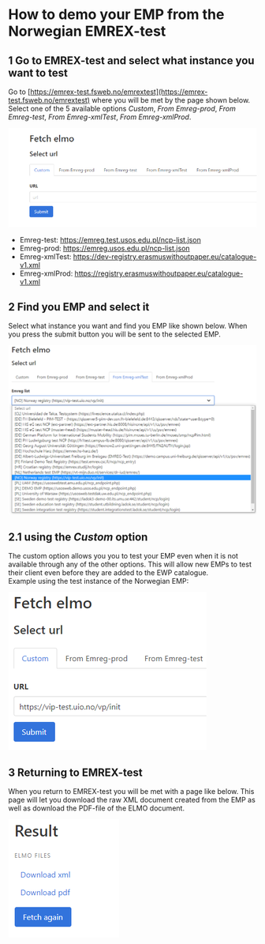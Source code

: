 How to demo your EMP from the Norwegian EMREX-test
==================================================

1 Go to EMREX-test and select what instance you want to test
--------------------------------------------------------------
Go to [https://emrex-test.fsweb.no/emrextest](https://emrex-test.fsweb.no/emrextest) where you will be met by the page shown below. Select one of the 5 available options *Custom*, *From Emreg-prod*, *From Emreg-test*, *From Emreg-xmlTest*, *From Emreg-xmlProd*. 

![Architecture](images/image101.png)
 
-	Emreg-test: https://emreg.test.usos.edu.pl/ncp-list.json 
-	Emreg-prod: https://emreg.usos.edu.pl/ncp-list.json 
-	Emreg-xmlTest: https://dev-registry.erasmuswithoutpaper.eu/catalogue-v1.xml 
-	Emreg-xmlProd: https://registry.erasmuswithoutpaper.eu/catalogue-v1.xml

2 Find you EMP and select it
------------------------------
Select what instance you want and find you EMP like shown below. When you press the submit button you will be sent to the selected EMP.

![Architecture](images/image102.png)
 
2.1	using the *Custom* option
---------------------------
The custom option allows you you to test your EMP even when it is not available through any of the other options. This will allow new EMPs to test their client even before they are added to the EWP catalogue.  
Example using the test instance of the Norwegian EMP:

![Architecture](images/image103.png)
 
3 Returning to EMREX-test
---------------------------
When you return to EMREX-test you will be met with a page like below. This page will let you download the raw XML document created from the EMP as well as download the PDF-file of the ELMO document. 
 
![Architecture](images/image104.png)
